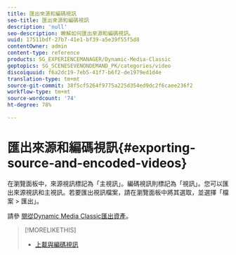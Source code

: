 ```yaml
---
title: 匯出來源和編碼視訊
seo-title: 匯出來源和編碼視訊
description: 'null'
seo-description: 瞭解如何匯出來源和編碼視訊。
uuid: 17511bdf-27b7-41e1-bf39-a5e39f55f5d8
contentOwner: admin
content-type: reference
products: SG_EXPERIENCEMANAGER/Dynamic-Media-Classic
geptopics: SG_SCENESEVENONDEMAND_PK/categories/video
discoiquuid: f6a2dc19-7eb5-41f7-b6f2-de1979ed1d4e
translation-type: tm+mt
source-git-commit: 38f5cf5264f9775a225d354ed9dc2f6caee236f2
workflow-type: tm+mt
source-wordcount: '74'
ht-degree: 78%

---
```



# 匯出來源和編碼視訊{#exporting-source-and-encoded-videos}

在瀏覽面板中，來源視訊標記為「主視訊」。編碼視訊則標記為「視訊」。您可以匯出來源視訊和主視訊。若要匯出視訊檔案，請在瀏覽面板中將其選取，並選擇「檔案 > 匯出」。

請參 [閱從Dynamic Media Classic匯出資產](exporting-assets-from-dmc.md#exporting-assets-from-dmc)。

>[!MORELIKETHIS]
>
>* [上載與編碼視訊](uploading-encoding-videos.md#uploading_and_encoding_videos)

